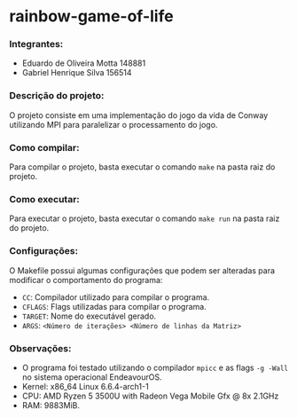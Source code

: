 # rainbow-game-of-life

### Integrantes:

- Eduardo de Oliveira Motta 148881
- Gabriel Henrique Silva 156514

### Descrição do projeto:

O projeto consiste em uma implementação do jogo da vida de Conway utilizando MPI para paralelizar o processamento do jogo.

### Como compilar:

Para compilar o projeto, basta executar o comando `make` na pasta raiz do projeto.

### Como executar:

Para executar o projeto, basta executar o comando `make run` na pasta raiz do projeto.

### Configurações:

O Makefile possui algumas configurações que podem ser alteradas para modificar o comportamento do programa:

- `CC`: Compilador utilizado para compilar o programa.
- `CFLAGS`: Flags utilizadas para compilar o programa.
- `TARGET`: Nome do executável gerado.
- `ARGS`: `<Número de iterações> <Número de linhas da Matriz>`

### Observações:

- O programa foi testado utilizando o compilador `mpicc` e as flags `-g -Wall` no sistema operacional EndeavourOS.
- Kernel: x86_64 Linux 6.6.4-arch1-1
- CPU: AMD Ryzen 5 3500U with Radeon Vega Mobile Gfx @ 8x 2.1GHz
- RAM: 9883MiB.
